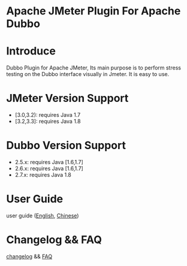 # Apache JMeter Plugin For Apache Dubbo

# Introduce

Dubbo Plugin for Apache JMeter, Its main purpose is to perform stress testing on the Dubbo interface visually in Jmeter. It is easy to use.

# JMeter Version Support

* [3.0,3.2): requires Java 1.7
* [3.2,3.3]: requires Java 1.8

# Dubbo Version Support

* 2.5.x: requires Java [1.6,1.7]
* 2.6.x: requires Java [1.6,1.7]
* 2.7.x: requires Java 1.8

# User Guide

user guide ([English](https://github.com/dubbo/jmeter-plugins-dubbo/wiki/user-guide), [Chinese](https://github.com/dubbo/jmeter-plugins-dubbo/wiki/%E7%94%A8%E6%88%B7%E6%8C%87%E5%8D%97)) 

# Changelog && FAQ

[changelog](https://github.com/dubbo/jmeter-plugins-dubbo/wiki/changelog)
&& [FAQ](https://github.com/dubbo/jmeter-plugins-dubbo/wiki/FAQ)


